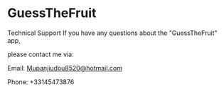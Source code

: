 # GuessTheFruit
Technical Support If you have any questions about the "GuessTheFruit" app,

please contact me via:

Email: Mupanjiudou8520@hotmail.com

Phone: +33145473876
